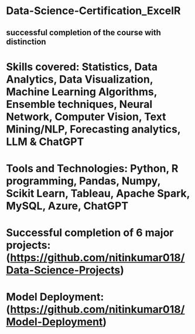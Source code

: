 # Data-Science-Certification_ExcelR
## successful completion of the course with distinction
# Skills covered: Statistics, Data Analytics, Data Visualization, Machine Learning Algorithms, Ensemble techniques, Neural Network, Computer Vision, Text Mining/NLP, Forecasting analytics, LLM & ChatGPT
# Tools and Technologies: Python, R programming, Pandas, Numpy, Scikit Learn, Tableau, Apache Spark, MySQL, Azure, ChatGPT 
# Successful completion of 6 major projects: (https://github.com/nitinkumar018/Data-Science-Projects)
# Model Deployment: (https://github.com/nitinkumar018/Model-Deployment)
